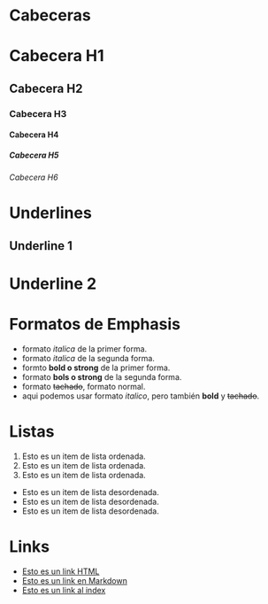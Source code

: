 # Cabeceras
# Cabecera H1
## Cabecera H2
### Cabecera H3
#### Cabecera H4
##### Cabecera H5
###### Cabecera H6
# Underlines
Underline 1
-----------
Underline 2
===========
# Formatos de Emphasis
- formato *italica* de la primer forma.
- formato _italica_ de la segunda forma.
- formto **bold o strong** de la primer forma.
- formato __bols o strong__ de la segunda forma.
- formato ~~tachado~~, formato normal.
- aqui podemos usar formato *italico*, pero también **bold** y ~~tachado~~. 

# Listas
1. Esto es un item de lista ordenada.
2. Esto es un item de lista ordenada.
3. Esto es un item de lista ordenada.
- Esto es un item de lista desordenada.
- Esto es un item de lista desordenada.
- Esto es un item de lista desordenada.

# Links
- <a href="http://www.google.com">Esto es un link HTML</a>
- [Esto es un link en Markdown](http://www.google.com)
- [Esto es un link al index](index.html)